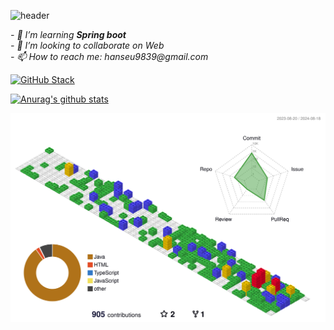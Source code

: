 ![header](https://capsule-render.vercel.app/api?text=한승균입니다&color=auto&type=waving&fontColor=d6ace6)
<p>
  <em>
- 🌱 I’m learning <b>Spring boot</b> <br>
- 👯 I’m looking to collaborate on Web<br>
- 📫 How to reach me: hanseu9839@gmail.com 
   </em>
</p>

[![GitHub Stack](https://streak-stats.demolab.com?user=hanseu9839&theme=dark&locale=ko&date_format=%5BY%20%5DM%20j&mode=weekly)](https://git.io/streak-stats)

[![Anurag's github stats](https://github-readme-stats.vercel.app/api?username=hanseu9839)](https://github.com/anuraghazra/github-readme-stats)

![](./profile-3d-contrib/profile-gitblock.svg)
